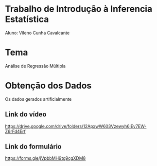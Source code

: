 # Trabalho de Introdução à Inferencia Estatística
Aluno: Vileno Cunha Cavalcante

# Tema
Análise de Regressão Múltipla

# Obtenção dos Dados
Os dados gerados artificialmente

## Link do vídeo
https://drive.google.com/drive/folders/12ApxwW603Vzewyh6lEv7EW-Z6rFd4Erf

## Link do formulário
https://forms.gle/jVpbbMH9tg9cgXDM8
